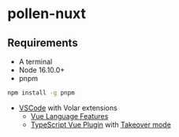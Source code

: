 # pollen-nuxt

## Requirements

-   A terminal
-   Node 16.10.0+
-   pnpm

```bash
npm install -g pnpm
```

-   [VSCode](https://code.visualstudio.com/download) with Volar extensions
    -   [Vue Language Features](https://marketplace.visualstudio.com/items?itemName=Vue.volar)
    -   [TypeScript Vue Plugin](https://marketplace.visualstudio.com/items?itemName=Vue.vscode-typescript-vue-plugin) with [Takeover mode](https://vuejs.org/guide/typescript/overview.html#volar-takeover-mode)
